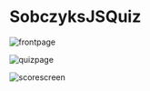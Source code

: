 # SobczyksJSQuiz

![frontpage](https://user-images.githubusercontent.com/26222624/181878093-f161cc88-f53e-429c-8acc-8f7c5386906b.jpg)




![quizpage](https://user-images.githubusercontent.com/26222624/181877890-f9ac9d8f-2550-4dd3-a210-eb9df8539472.jpg)


![scorescreen](https://user-images.githubusercontent.com/26222624/181877895-2833279d-e830-4135-9a52-912bf95fb2c5.jpg)
